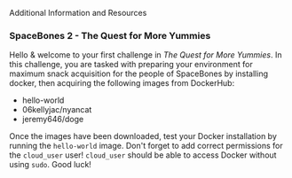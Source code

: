 Additional Information and Resources

### SpaceBones 2 - The Quest for More Yummies

Hello & welcome to your first challenge in  _The Quest for More Yummies_. In this challenge, you are tasked with preparing your environment for maximum snack acquisition for the people of SpaceBones by installing docker, then acquiring the following images from DockerHub:

-   hello-world
-   06kellyjac/nyancat
-   jeremy646/doge

Once the images have been downloaded, test your Docker installation by running the  `hello-world`  image. Don't forget to add correct permissions for the  `cloud_user`  user!  `cloud_user`  should be able to access Docker without using  `sudo`. Good luck!